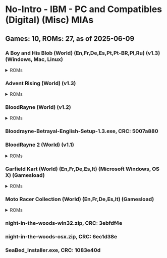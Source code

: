 # No-Intro - IBM - PC and Compatibles (Digital) (Misc) MIAs
## Games: 10, ROMs: 27, as of 2025-06-09

### A Boy and His Blob (World) (En,Fr,De,Es,Pt,Pt-BR,Pl,Ru) (v1.3) (Windows, Mac, Linux)
<details>
<summary>ROMs</summary>

- A-Boy-and-His-Blob-1.0.dmg, CRC: 0f2428cb
- A-Boy-And-His-Blob-1.0.tar.gz, CRC: deb7f09a
- A-Boy-and-His-Blob-English-Setup-1.3.exe, CRC: 464ce62f
</details>

### Advent Rising (World) (v1.3)
<details>
<summary>ROMs</summary>

- Advent-Rising-Artwork-1.0.zip, CRC: 18431946
- Advent-Rising-English-Setup-1.3-1.bin, CRC: c603e987
- Advent-Rising-English-Setup-1.3-2.bin, CRC: 339044e2
- Advent-Rising-English-Setup-1.3-3.bin, CRC: a9d90c21
- Advent-Rising-English-Setup-1.3-4.bin, CRC: c6a7d224
- Advent-Rising-English-Setup-1.3.exe, CRC: 3363d81d
- Advent-Rising-Making-Of-Video-1.0.zip, CRC: 9a4bb801
- Advent-Rising-Manual-1.0.pdf, CRC: 83a0b6f0
- Advent-Rising-MP3-Soundtrack-1.0.zip, CRC: d74726d4
</details>

### BloodRayne (World) (v1.2)
<details>
<summary>ROMs</summary>

- BloodRayne-1-Artwork-1.0.zip, CRC: 20dd787d
- BloodRayne-1-MP3-Soundtrack-1.0.zip, CRC: 60f6dbbe
- BloodRayne-English-Setup-1.2.exe, CRC: dbf09c31
</details>

### Bloodrayne-Betrayal-English-Setup-1.3.exe, CRC: 5007a880
### BloodRayne 2 (World) (v1.1)
<details>
<summary>ROMs</summary>

- BloodRayne-2-Artwork-1.0.zip, CRC: b110fcda
- BloodRayne-2-English-Setup-1.1.exe, CRC: 75c244e8
- BloodRayne-2-MP3-Soundtrack-1.0.zip, CRC: 68be7972
- BloodRayne-2-Screensavers-1.0.zip, CRC: 8971021c
</details>

### Garfield Kart (World) (En,Fr,De,Es,It) (Microsoft Windows, OS X) (Gamesload)
<details>
<summary>ROMs</summary>

- GarfieldKart_efgis.dmg, CRC: 613b5445
- GarfieldKart_efgis.exe, CRC: 0d40f370
</details>

### Moto Racer Collection (World) (En,Fr,De,Es,It) (Gamesload)
<details>
<summary>ROMs</summary>

- MotoRacerCollection_efgis-1.bin, CRC: 71dda594
- MotoRacerCollection_efgis.exe, CRC: 8870e84c
</details>

### night-in-the-woods-win32.zip, CRC: 3ebfdf4e
### night-in-the-woods-osx.zip, CRC: 6ec1d38e
### SeaBed_Installer.exe, CRC: 1083e40d
